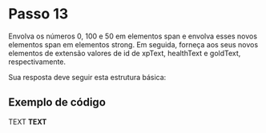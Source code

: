 # Passo 13

Envolva os números 0, 100 e 50 em elementos span e envolva esses novos elementos span em elementos strong. Em seguida, forneça aos seus novos elementos de extensão valores de id de xpText, healthText e goldText, respectivamente.

Sua resposta deve seguir esta estrutura básica:

## Exemplo de código

<span class="stat">
    TEXT 
    <strong>
        <span id="VALUE">TEXT</span>
    </strong>
</span>